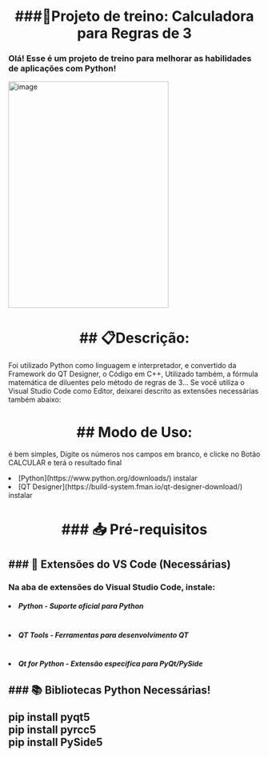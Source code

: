 <div align="center">
  <h1>###🧮Projeto de treino: Calculadora para Regras de 3</h1>
</div>

<div align="left">
  <h3>Olá! Esse é um projeto de treino para melhorar as habilidades de aplicações com Python!</h3>
</div>

<div align="left">
  <img width="320" height="452" alt="image" src="https://github.com/user-attachments/assets/8e6d2f51-ffad-4cae-8883-31b93f152982" />
</div>

<div align="center">
  <h1>## 📋Descrição:</h1>
</div>
<div align="left">
Foi utilizado Python como linguagem e interpretador, e convertido da Framework do QT Designer, o Código em C++,
Utilizado também, a fórmula matemática de diluentes pelo método de regras de 3... Se você utiliza o Visual 
Studio Code como Editor, deixarei descrito as extensões necessárias também abaixo:</p>
</div>

<div align="center">
<h1>## Modo de Uso:</h1>
</div>
<div align="left">
é bem simples, Digite os números nos campos em branco, e clicke no Botão CALCULAR e terá o resultado final</p>
</div>

<div align="left">
<li> [Python](https://www.python.org/downloads/) instalar</br></li>
<li> [QT Designer](https://build-system.fman.io/qt-designer-download/) instalar</p></li>
</div>

<div align="center">
  <h1>### 📥 Pré-requisitos</br></h1>
</div>

<div align="left">
  <h2>### 🔧 Extensões do VS Code (Necessárias)</h2>
</div>
<div align="left">
<h3>Na aba de extensões do Visual Studio Code, instale:</h3>

<div>
<h5><li>Python - Suporte oficial para Python</li></br></h5>
<h5><li>QT Tools - Ferramentas para desenvolvimento QT</li></br></h5>
<h5><li>Qt for Python - Extensão específica para PyQt/PySide</li></p></h5>
</div>

<div align="left">
<h2>### 📚 Bibliotecas Python Necessárias!</2h>
 
pip install pyqt5</br>
pip install pyrcc5</br>
pip install PySide5</p>
</div>

